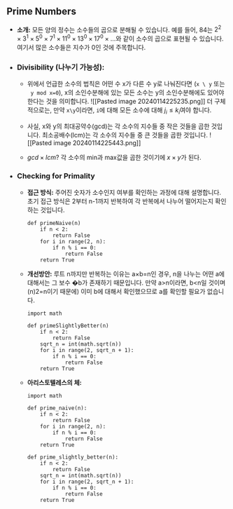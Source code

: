 ## Prime Numbers
- **소개:**
	모든 양의 정수는 소수들의 곱으로 분해될 수 있습니다. 예를 들어, 84는 $2^2×3^1×5^0×7^1×11^0×13^0×17^0×…$와 같이 소수의 곱으로 표현될 수 있습니다. 여기서 많은 소수들은 지수가 0인 것에 주목합니다.
	
- ### Divisibility (나누기 가능성):
	
	- 위에서 언급한 소수의 법칙은 어떤 수 x가 다른 수 y로 나눠진다면 (`x \ y` 또는 ` y mod x=0`), x의 소인수분해에 있는 모든 소수는 y의 소인수분해에도 있어야 한다는 것을 의미합니다. 
		  ![[Pasted image 20240114225235.png]]
		더 구체적으로는, 만약 `x\y`이라면, `i`에 대해 모든 소수에 대해 $j_i≤k_i$여야 합니다.
	    
	- 사실, x와 y의 최대공약수(gcd)는 각 소수의 지수들 중 작은 것들을 곱한 것입니다. 최소공배수(lcm)는 각 소수의 지수들 중 큰 것들을 곱한 것입니다.
	    ![[Pasted image 20240114225443.png]]
	- $gcd \times lcm$?
		각 소수의 min과 max값을 곱한 것이기에 $x \times y$가 된다.
- ### Checking for Primality
	- **접근 방식:**
		주어진 숫자가 소수인지 여부를 확인하는 과정에 대해 설명합니다. 초기 접근 방식은 2부터 n-1까지 반복하여 각 반복에서 나누어 떨어지는지 확인하는 것입니다.
		
		```run-python
		def primeNaive(n)
		    if n < 2:
		        return False
		    for i in range(2, n):
		        if n % i == 0:
		            return False
		    return True
		```
	- **개선방안:**
		루트 n까지만 반복하는 이유는 a×b=n인 경우, n을 나누는 어떤 a에 대해서는 그 보수 �b가 존재하기 때문입니다. 만약 a>n​이라면, b<n​일 것이며 (n​)2=n이기 때문에) 이미 b에 대해서 확인했으므로 a를 확인할 필요가 없습니다.
		```run-python
		import math
		
		def primeSlightlyBetter(n)
		    if n < 2:
		        return False
		    sqrt_n = int(math.sqrt(n))
		    for i in range(2, sqrt_n + 1):
		        if n % i == 0:
		            return False
		    return True
		```
	- **아리스토텔레스의 체:**
		  
		```run-python
		import math
		
		def prime_naive(n):
		    if n < 2:
		        return False
		    for i in range(2, n):
		        if n % i == 0:
		            return False
		    return True
		
		def prime_slightly_better(n):
		    if n < 2:
		        return False
		    sqrt_n = int(math.sqrt(n))
		    for i in range(2, sqrt_n + 1):
		        if n % i == 0:
		            return False
		    return True
		```
	